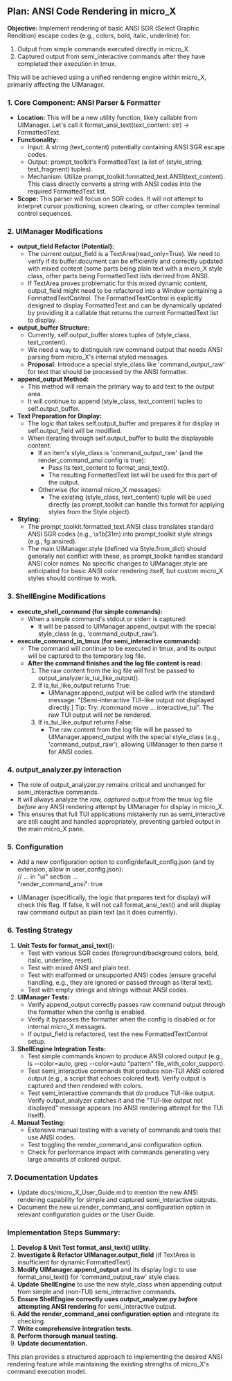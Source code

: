 ## **Plan: ANSI Code Rendering in micro\_X**

**Objective:** Implement rendering of basic ANSI SGR (Select Graphic Rendition) escape codes (e.g., colors, bold, italic, underline) for:

1. Output from simple commands executed directly in micro\_X.  
2. Captured output from semi\_interactive commands after they have completed their execution in tmux.

This will be achieved using a unified rendering engine within micro\_X, primarily affecting the UIManager.

### **1\. Core Component: ANSI Parser & Formatter**

* **Location:** This will be a new utility function, likely callable from UIManager. Let's call it format\_ansi\_text(text\_content: str) \-\> FormattedText.  
* **Functionality:**  
  * Input: A string (text\_content) potentially containing ANSI SGR escape codes.  
  * Output: prompt\_toolkit's FormattedText (a list of (style\_string, text\_fragment) tuples).  
  * Mechanism: Utilize prompt\_toolkit.formatted\_text.ANSI(text\_content). This class directly converts a string with ANSI codes into the required FormattedText list.  
* **Scope:** This parser will focus on SGR codes. It will not attempt to interpret cursor positioning, screen clearing, or other complex terminal control sequences.

### **2\. UIManager Modifications**

* **output\_field Refactor (Potential):**  
  * The current output\_field is a TextArea(read\_only=True). We need to verify if its buffer.document can be efficiently and correctly updated with mixed content (some parts being plain text with a micro\_X style class, other parts being FormattedText lists derived from ANSI).  
  * If TextArea proves problematic for this mixed dynamic content, output\_field might need to be refactored into a Window containing a FormattedTextControl. The FormattedTextControl is explicitly designed to display FormattedText and can be dynamically updated by providing it a callable that returns the current FormattedText list to display.  
* **output\_buffer Structure:**  
  * Currently, self.output\_buffer stores tuples of (style\_class, text\_content).  
  * We need a way to distinguish raw command output that needs ANSI parsing from micro\_X's internal styled messages.  
  * **Proposal:** Introduce a special style\_class like 'command\_output\_raw' for text that should be processed by the ANSI formatter.  
* **append\_output Method:**  
  * This method will remain the primary way to add text to the output area.  
  * It will continue to append (style\_class, text\_content) tuples to self.output\_buffer.  
* **Text Preparation for Display:**  
  * The logic that takes self.output\_buffer and prepares it for display in self.output\_field will be modified.  
  * When iterating through self.output\_buffer to build the displayable content:  
    * If an item's style\_class is 'command\_output\_raw' (and the render\_command\_ansi config is true):  
      * Pass its text\_content to format\_ansi\_text().  
      * The resulting FormattedText list will be used for this part of the output.  
    * Otherwise (for internal micro\_X messages):  
      * The existing (style\_class, text\_content) tuple will be used directly (as prompt\_toolkit can handle this format for applying styles from the Style object).  
* **Styling:**  
  * The prompt\_toolkit.formatted\_text.ANSI class translates standard ANSI SGR codes (e.g., \\x1b\[31m) into prompt\_toolkit style strings (e.g., fg:ansired).  
  * The main UIManager.style (defined via Style.from\_dict) should generally not conflict with these, as prompt\_toolkit handles standard ANSI color names. No specific changes to UIManager.style are anticipated for basic ANSI color rendering itself, but custom micro\_X styles should continue to work.

### **3\. ShellEngine Modifications**

* **execute\_shell\_command (for simple commands):**  
  * When a simple command's stdout or stderr is captured:  
    * It will be passed to UIManager.append\_output with the special style\_class (e.g., 'command\_output\_raw').  
* **execute\_command\_in\_tmux (for semi\_interactive commands):**  
  * The command will continue to be executed in tmux, and its output will be captured to the temporary log file.  
  * **After the command finishes and the log file content is read:**  
    1. The raw content from the log file will first be passed to output\_analyzer.is\_tui\_like\_output().  
    2. If is\_tui\_like\_output returns True:  
       * UIManager.append\_output will be called with the standard message: "\[Semi-interactive TUI-like output not displayed directly.\] Tip: Try: /command move ... interactive\_tui". The raw TUI output will *not* be rendered.  
    3. If is\_tui\_like\_output returns False:  
       * The raw content from the log file will be passed to UIManager.append\_output with the special style\_class (e.g., 'command\_output\_raw'), allowing UIManager to then parse it for ANSI codes.

### **4\. output\_analyzer.py Interaction**

* The role of output\_analyzer.py remains critical and unchanged for semi\_interactive commands.  
* It will always analyze the *raw, captured output* from the tmux log file *before* any ANSI rendering attempt by UIManager for display in micro\_X.  
* This ensures that full TUI applications mistakenly run as semi\_interactive are still caught and handled appropriately, preventing garbled output in the main micro\_X pane.

### **5\. Configuration**

* Add a new configuration option to config/default\_config.json (and by extension, allow in user\_config.json):  
  // ... in "ui" section ...  
  "render\_command\_ansi": true

* UIManager (specifically, the logic that prepares text for display) will check this flag. If false, it will not call format\_ansi\_text() and will display raw command output as plain text (as it does currently).

### **6\. Testing Strategy**

1. **Unit Tests for format\_ansi\_text():**  
   * Test with various SGR codes (foreground/background colors, bold, italic, underline, reset).  
   * Test with mixed ANSI and plain text.  
   * Test with malformed or unsupported ANSI codes (ensure graceful handling, e.g., they are ignored or passed through as literal text).  
   * Test with empty strings and strings without ANSI codes.  
2. **UIManager Tests:**  
   * Verify append\_output correctly passes raw command output through the formatter when the config is enabled.  
   * Verify it bypasses the formatter when the config is disabled or for internal micro\_X messages.  
   * If output\_field is refactored, test the new FormattedTextControl setup.  
3. **ShellEngine Integration Tests:**  
   * Test simple commands known to produce ANSI colored output (e.g., ls \--color=auto, grep \--color=auto "pattern" file\_with\_color\_support).  
   * Test semi\_interactive commands that produce non-TUI ANSI colored output (e.g., a script that echoes colored text). Verify output is captured and then rendered with colors.  
   * Test semi\_interactive commands that *do* produce TUI-like output. Verify output\_analyzer catches it and the "TUI-like output not displayed" message appears (no ANSI rendering attempt for the TUI itself).  
4. **Manual Testing:**  
   * Extensive manual testing with a variety of commands and tools that use ANSI codes.  
   * Test toggling the render\_command\_ansi configuration option.  
   * Check for performance impact with commands generating very large amounts of colored output.

### **7\. Documentation Updates**

* Update docs/micro\_X\_User\_Guide.md to mention the new ANSI rendering capability for simple and captured semi\_interactive outputs.  
* Document the new ui.render\_command\_ansi configuration option in relevant configuration guides or the User Guide.

### **Implementation Steps Summary:**

1. **Develop & Unit Test format\_ansi\_text() utility.**  
2. **Investigate & Refactor UIManager.output\_field** (if TextArea is insufficient for dynamic FormattedText).  
3. **Modify UIManager.append\_output** and its display logic to use format\_ansi\_text() for 'command\_output\_raw' style class.  
4. **Update ShellEngine** to use the new style\_class when appending output from simple and (non-TUI) semi\_interactive commands.  
5. **Ensure ShellEngine correctly uses output\_analyzer.py *before* attempting ANSI rendering** for semi\_interactive output.  
6. **Add the render\_command\_ansi configuration option** and integrate its checking.  
7. **Write comprehensive integration tests.**  
8. **Perform thorough manual testing.**  
9. **Update documentation.**

This plan provides a structured approach to implementing the desired ANSI rendering feature while maintaining the existing strengths of micro\_X's command execution model.